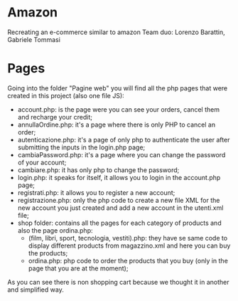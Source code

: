 # Amazon
Recreating an e-commerce similar to amazon
Team duo: Lorenzo Barattin, Gabriele Tommasi

  # Pages
Going into the folder "Pagine web" you will find all the php pages that were created in this project (also one file JS):
- account.php: is the page were you can see your orders, cancel them and recharge your credit;
- annullaOrdine.php: it's a page where there is only PHP to cancel an order;
- autenticazione.php: it's a page of only php to authenticate the user after submitting the inputs in the login.php page;
- cambiaPassword.php: it's a page where you can change the password of your account;
- cambiare.php: it has only php to change the password;
- login.php: it speaks for itself, it allows you to login in the account.php page;
- registrati.php: it allows you to register a new account;
- registrazione.php: only the php code to create a new file XML for the new account you just created and add a new account in the utenti.xml file;
- shop folder: contains all the pages for each category of products and also the page ordina.php:
  - (film, libri, sport, tecnologia, vestiti).php: they have se same code to display different products from magazzino.xml and here you can buy the products;
  - ordina.php: php code to order the products that you buy (only in the page that you are at the moment);

As you can see there is non shopping cart because we thought it in another and simplified way.